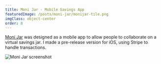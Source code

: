 ```yaml
---
title: Moni Jar - Mobile Savings App
featuredImage: /posts/moni-jar/monijar-tile.png
imgClass: object-center
order: 8
---
```


[Moni Jar](https://www.monijar.co/) was designed as a mobile app to allow people to collaborate on a virtual savings jar. I made a pre-release version for iOS, using Stripe to handle transactions.

<img alt="Moni Jar screenshot" src="/posts/moni-jar/monijar-tile.png" />
